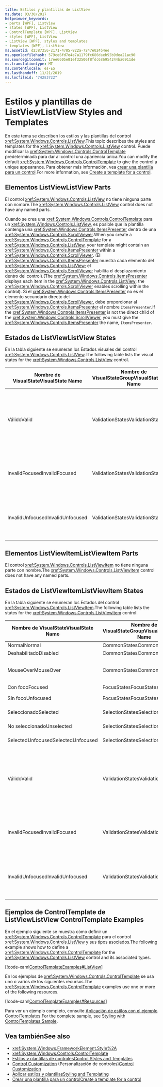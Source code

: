 ```yaml
---
title: Estilos y plantillas de ListView
ms.date: 03/30/2017
helpviewer_keywords:
- parts [WPF], ListView
- states [WPF], ListView
- ControlTemplate [WPF], ListView
- styles [WPF], ListView
- ListView [WPF], styles and templates
- templates [WPF], ListView
ms.assetid: d2387356-2171-4785-822a-7247e024b4ee
ms.openlocfilehash: 579ce6fd7e4e7a1179fc686daeb95b9dea21ac90
ms.sourcegitcommit: 17ee6605e01ef32506f8fdc686954244ba6911de
ms.translationtype: MT
ms.contentlocale: es-ES
ms.lasthandoff: 11/21/2019
ms.locfileid: "74283722"
---
```

# <a name="listview-styles-and-templates"></a><span data-ttu-id="1fc26-102">Estilos y plantillas de ListView</span><span class="sxs-lookup"><span data-stu-id="1fc26-102">ListView Styles and Templates</span></span>
<span data-ttu-id="1fc26-103">En este tema se describen los estilos y las plantillas del control <xref:System.Windows.Controls.ListView>.</span><span class="sxs-lookup"><span data-stu-id="1fc26-103">This topic describes the styles and templates for the <xref:System.Windows.Controls.ListView> control.</span></span> <span data-ttu-id="1fc26-104">Puede modificar la <xref:System.Windows.Controls.ControlTemplate> predeterminada para dar al control una apariencia única.</span><span class="sxs-lookup"><span data-stu-id="1fc26-104">You can modify the default <xref:System.Windows.Controls.ControlTemplate> to give the control a unique appearance.</span></span> <span data-ttu-id="1fc26-105">Para obtener más información, vea [crear una plantilla para un control](../../../desktop-wpf/themes/how-to-create-apply-template.md).</span><span class="sxs-lookup"><span data-stu-id="1fc26-105">For more information, see [Create a template for a control](../../../desktop-wpf/themes/how-to-create-apply-template.md).</span></span>  
  
## <a name="listview-parts"></a><span data-ttu-id="1fc26-106">Elementos ListView</span><span class="sxs-lookup"><span data-stu-id="1fc26-106">ListView Parts</span></span>  
 <span data-ttu-id="1fc26-107">El control <xref:System.Windows.Controls.ListView> no tiene ninguna parte con nombre.</span><span class="sxs-lookup"><span data-stu-id="1fc26-107">The <xref:System.Windows.Controls.ListView> control does not have any named parts.</span></span>  
  
 <span data-ttu-id="1fc26-108">Cuando se crea una <xref:System.Windows.Controls.ControlTemplate> para un <xref:System.Windows.Controls.ListView>, es posible que la plantilla contenga una <xref:System.Windows.Controls.ItemsPresenter> dentro de una <xref:System.Windows.Controls.ScrollViewer>.</span><span class="sxs-lookup"><span data-stu-id="1fc26-108">When you create a <xref:System.Windows.Controls.ControlTemplate> for a <xref:System.Windows.Controls.ListView>, your template might contain an <xref:System.Windows.Controls.ItemsPresenter> within a <xref:System.Windows.Controls.ScrollViewer>.</span></span> <span data-ttu-id="1fc26-109">(El <xref:System.Windows.Controls.ItemsPresenter> muestra cada elemento del <xref:System.Windows.Controls.ListView>; el <xref:System.Windows.Controls.ScrollViewer> habilita el desplazamiento dentro del control).</span><span class="sxs-lookup"><span data-stu-id="1fc26-109">(The <xref:System.Windows.Controls.ItemsPresenter> displays each item in the <xref:System.Windows.Controls.ListView>; the <xref:System.Windows.Controls.ScrollViewer> enables scrolling within the control).</span></span>  <span data-ttu-id="1fc26-110">Si el <xref:System.Windows.Controls.ItemsPresenter> no es el elemento secundario directo del <xref:System.Windows.Controls.ScrollViewer>, debe proporcionar al <xref:System.Windows.Controls.ItemsPresenter> el nombre `ItemsPresenter`.</span><span class="sxs-lookup"><span data-stu-id="1fc26-110">If the <xref:System.Windows.Controls.ItemsPresenter> is not the direct child of the <xref:System.Windows.Controls.ScrollViewer>, you must give the <xref:System.Windows.Controls.ItemsPresenter> the name, `ItemsPresenter`.</span></span>  
  
## <a name="listview-states"></a><span data-ttu-id="1fc26-111">Estados de ListView</span><span class="sxs-lookup"><span data-stu-id="1fc26-111">ListView States</span></span>  
 <span data-ttu-id="1fc26-112">En la tabla siguiente se enumeran los Estados visuales del control <xref:System.Windows.Controls.ListView>.</span><span class="sxs-lookup"><span data-stu-id="1fc26-112">The following table lists the visual states for the <xref:System.Windows.Controls.ListView> control.</span></span>  
  
|<span data-ttu-id="1fc26-113">Nombre de VisualState</span><span class="sxs-lookup"><span data-stu-id="1fc26-113">VisualState Name</span></span>|<span data-ttu-id="1fc26-114">Nombre de VisualStateGroup</span><span class="sxs-lookup"><span data-stu-id="1fc26-114">VisualStateGroup Name</span></span>|<span data-ttu-id="1fc26-115">Descripción</span><span class="sxs-lookup"><span data-stu-id="1fc26-115">Description</span></span>|  
|-|-|-|  
|<span data-ttu-id="1fc26-116">Válido</span><span class="sxs-lookup"><span data-stu-id="1fc26-116">Valid</span></span>|<span data-ttu-id="1fc26-117">ValidationStates</span><span class="sxs-lookup"><span data-stu-id="1fc26-117">ValidationStates</span></span>|<span data-ttu-id="1fc26-118">El control utiliza la clase <xref:System.Windows.Controls.Validation> y la propiedad adjunta <xref:System.Windows.Controls.Validation.HasError%2A?displayProperty=nameWithType> es `false`.</span><span class="sxs-lookup"><span data-stu-id="1fc26-118">The control uses the <xref:System.Windows.Controls.Validation> class and the <xref:System.Windows.Controls.Validation.HasError%2A?displayProperty=nameWithType> attached property is `false`.</span></span>|  
|<span data-ttu-id="1fc26-119">InvalidFocused</span><span class="sxs-lookup"><span data-stu-id="1fc26-119">InvalidFocused</span></span>|<span data-ttu-id="1fc26-120">ValidationStates</span><span class="sxs-lookup"><span data-stu-id="1fc26-120">ValidationStates</span></span>|<span data-ttu-id="1fc26-121">La propiedad adjunta <xref:System.Windows.Controls.Validation.HasError%2A?displayProperty=nameWithType> es `true` tiene el foco.</span><span class="sxs-lookup"><span data-stu-id="1fc26-121">The <xref:System.Windows.Controls.Validation.HasError%2A?displayProperty=nameWithType> attached property is `true` has the control has focus.</span></span>|  
|<span data-ttu-id="1fc26-122">InvalidUnfocused</span><span class="sxs-lookup"><span data-stu-id="1fc26-122">InvalidUnfocused</span></span>|<span data-ttu-id="1fc26-123">ValidationStates</span><span class="sxs-lookup"><span data-stu-id="1fc26-123">ValidationStates</span></span>|<span data-ttu-id="1fc26-124">La propiedad adjunta <xref:System.Windows.Controls.Validation.HasError%2A?displayProperty=nameWithType> es `true` tiene el control no tiene el foco.</span><span class="sxs-lookup"><span data-stu-id="1fc26-124">The <xref:System.Windows.Controls.Validation.HasError%2A?displayProperty=nameWithType> attached property is `true` has the control does not have focus.</span></span>|  
  
## <a name="listviewitem-parts"></a><span data-ttu-id="1fc26-125">Elementos ListViewItem</span><span class="sxs-lookup"><span data-stu-id="1fc26-125">ListViewItem Parts</span></span>  
 <span data-ttu-id="1fc26-126">El control <xref:System.Windows.Controls.ListViewItem> no tiene ninguna parte con nombre.</span><span class="sxs-lookup"><span data-stu-id="1fc26-126">The <xref:System.Windows.Controls.ListViewItem> control does not have any named parts.</span></span>  
  
## <a name="listviewitem-states"></a><span data-ttu-id="1fc26-127">Estados de ListViewItem</span><span class="sxs-lookup"><span data-stu-id="1fc26-127">ListViewItem States</span></span>  
 <span data-ttu-id="1fc26-128">En la tabla siguiente se enumeran los Estados del control <xref:System.Windows.Controls.ListViewItem>.</span><span class="sxs-lookup"><span data-stu-id="1fc26-128">The following table lists the states for the <xref:System.Windows.Controls.ListViewItem> control.</span></span>  
  
|<span data-ttu-id="1fc26-129">Nombre de VisualState</span><span class="sxs-lookup"><span data-stu-id="1fc26-129">VisualState Name</span></span>|<span data-ttu-id="1fc26-130">Nombre de VisualStateGroup</span><span class="sxs-lookup"><span data-stu-id="1fc26-130">VisualStateGroup Name</span></span>|<span data-ttu-id="1fc26-131">Descripción</span><span class="sxs-lookup"><span data-stu-id="1fc26-131">Description</span></span>|  
|-|-|-|  
|<span data-ttu-id="1fc26-132">Normal</span><span class="sxs-lookup"><span data-stu-id="1fc26-132">Normal</span></span>|<span data-ttu-id="1fc26-133">CommonStates</span><span class="sxs-lookup"><span data-stu-id="1fc26-133">CommonStates</span></span>|<span data-ttu-id="1fc26-134">El estado predeterminado.</span><span class="sxs-lookup"><span data-stu-id="1fc26-134">The default state.</span></span>|  
|<span data-ttu-id="1fc26-135">Deshabilitado</span><span class="sxs-lookup"><span data-stu-id="1fc26-135">Disabled</span></span>|<span data-ttu-id="1fc26-136">CommonStates</span><span class="sxs-lookup"><span data-stu-id="1fc26-136">CommonStates</span></span>|<span data-ttu-id="1fc26-137">El control está deshabilitado.</span><span class="sxs-lookup"><span data-stu-id="1fc26-137">The control is disabled.</span></span>|  
|<span data-ttu-id="1fc26-138">MouseOver</span><span class="sxs-lookup"><span data-stu-id="1fc26-138">MouseOver</span></span>|<span data-ttu-id="1fc26-139">CommonStates</span><span class="sxs-lookup"><span data-stu-id="1fc26-139">CommonStates</span></span>|<span data-ttu-id="1fc26-140">El puntero del mouse se sitúa sobre el control de <xref:System.Windows.Controls.ComboBox>.</span><span class="sxs-lookup"><span data-stu-id="1fc26-140">The mouse pointer is over the <xref:System.Windows.Controls.ComboBox> control.</span></span>|  
|<span data-ttu-id="1fc26-141">Con foco</span><span class="sxs-lookup"><span data-stu-id="1fc26-141">Focused</span></span>|<span data-ttu-id="1fc26-142">FocusStates</span><span class="sxs-lookup"><span data-stu-id="1fc26-142">FocusStates</span></span>|<span data-ttu-id="1fc26-143">El control tiene el foco.</span><span class="sxs-lookup"><span data-stu-id="1fc26-143">The control has focus.</span></span>|  
|<span data-ttu-id="1fc26-144">Sin foco</span><span class="sxs-lookup"><span data-stu-id="1fc26-144">Unfocused</span></span>|<span data-ttu-id="1fc26-145">FocusStates</span><span class="sxs-lookup"><span data-stu-id="1fc26-145">FocusStates</span></span>|<span data-ttu-id="1fc26-146">El control no tiene el foco.</span><span class="sxs-lookup"><span data-stu-id="1fc26-146">The control does not have focus.</span></span>|  
|<span data-ttu-id="1fc26-147">Seleccionado</span><span class="sxs-lookup"><span data-stu-id="1fc26-147">Selected</span></span>|<span data-ttu-id="1fc26-148">SelectionStates</span><span class="sxs-lookup"><span data-stu-id="1fc26-148">SelectionStates</span></span>|<span data-ttu-id="1fc26-149">El elemento está seleccionado actualmente.</span><span class="sxs-lookup"><span data-stu-id="1fc26-149">The item is currently selected.</span></span>|  
|<span data-ttu-id="1fc26-150">No seleccionado</span><span class="sxs-lookup"><span data-stu-id="1fc26-150">Unselected</span></span>|<span data-ttu-id="1fc26-151">SelectionStates</span><span class="sxs-lookup"><span data-stu-id="1fc26-151">SelectionStates</span></span>|<span data-ttu-id="1fc26-152">El elemento no está seleccionado.</span><span class="sxs-lookup"><span data-stu-id="1fc26-152">The item is not selected.</span></span>|  
|<span data-ttu-id="1fc26-153">SelectedUnfocused</span><span class="sxs-lookup"><span data-stu-id="1fc26-153">SelectedUnfocused</span></span>|<span data-ttu-id="1fc26-154">SelectionStates</span><span class="sxs-lookup"><span data-stu-id="1fc26-154">SelectionStates</span></span>|<span data-ttu-id="1fc26-155">El elemento está seleccionado, pero no tiene el foco.</span><span class="sxs-lookup"><span data-stu-id="1fc26-155">The item is selected, but does not have focus.</span></span>|  
|<span data-ttu-id="1fc26-156">Válido</span><span class="sxs-lookup"><span data-stu-id="1fc26-156">Valid</span></span>|<span data-ttu-id="1fc26-157">ValidationStates</span><span class="sxs-lookup"><span data-stu-id="1fc26-157">ValidationStates</span></span>|<span data-ttu-id="1fc26-158">El control utiliza la clase <xref:System.Windows.Controls.Validation> y la propiedad adjunta <xref:System.Windows.Controls.Validation.HasError%2A?displayProperty=nameWithType> es `false`.</span><span class="sxs-lookup"><span data-stu-id="1fc26-158">The control uses the <xref:System.Windows.Controls.Validation> class and the <xref:System.Windows.Controls.Validation.HasError%2A?displayProperty=nameWithType> attached property is `false`.</span></span>|  
|<span data-ttu-id="1fc26-159">InvalidFocused</span><span class="sxs-lookup"><span data-stu-id="1fc26-159">InvalidFocused</span></span>|<span data-ttu-id="1fc26-160">ValidationStates</span><span class="sxs-lookup"><span data-stu-id="1fc26-160">ValidationStates</span></span>|<span data-ttu-id="1fc26-161">La propiedad adjunta <xref:System.Windows.Controls.Validation.HasError%2A?displayProperty=nameWithType> es `true` tiene el foco.</span><span class="sxs-lookup"><span data-stu-id="1fc26-161">The <xref:System.Windows.Controls.Validation.HasError%2A?displayProperty=nameWithType> attached property is `true` has the control has focus.</span></span>|  
|<span data-ttu-id="1fc26-162">InvalidUnfocused</span><span class="sxs-lookup"><span data-stu-id="1fc26-162">InvalidUnfocused</span></span>|<span data-ttu-id="1fc26-163">ValidationStates</span><span class="sxs-lookup"><span data-stu-id="1fc26-163">ValidationStates</span></span>|<span data-ttu-id="1fc26-164">La propiedad adjunta <xref:System.Windows.Controls.Validation.HasError%2A?displayProperty=nameWithType> es `true` tiene el control no tiene el foco.</span><span class="sxs-lookup"><span data-stu-id="1fc26-164">The <xref:System.Windows.Controls.Validation.HasError%2A?displayProperty=nameWithType> attached property is `true` has the control does not have focus.</span></span>|  
  
## <a name="listview-controltemplate-examples"></a><span data-ttu-id="1fc26-165">Ejemplos de ControlTemplate de ListView</span><span class="sxs-lookup"><span data-stu-id="1fc26-165">ListView ControlTemplate Examples</span></span>  
 <span data-ttu-id="1fc26-166">En el ejemplo siguiente se muestra cómo definir un <xref:System.Windows.Controls.ControlTemplate> para el control <xref:System.Windows.Controls.ListView> y sus tipos asociados.</span><span class="sxs-lookup"><span data-stu-id="1fc26-166">The following example shows how to define a <xref:System.Windows.Controls.ControlTemplate> for the <xref:System.Windows.Controls.ListView> control and its associated types.</span></span>  
  
 [!code-xaml[ControlTemplateExamples#ListView](~/samples/snippets/csharp/VS_Snippets_Wpf/ControlTemplateExamples/CS/resources/listview.xaml#listview)]  
  
 <span data-ttu-id="1fc26-167">En los ejemplos de <xref:System.Windows.Controls.ControlTemplate> se usa uno o varios de los siguientes recursos.</span><span class="sxs-lookup"><span data-stu-id="1fc26-167">The <xref:System.Windows.Controls.ControlTemplate> examples use one or more of the following resources.</span></span>  
  
 [!code-xaml[ControlTemplateExamples#Resources](~/samples/snippets/csharp/VS_Snippets_Wpf/ControlTemplateExamples/CS/resources/shared.xaml#resources)]  
  
 <span data-ttu-id="1fc26-168">Para ver un ejemplo completo, consulte [Aplicación de estilos con el ejemplo ControlTemplates](https://github.com/Microsoft/WPF-Samples/tree/master/Styles%20&%20Templates/IntroToStylingAndTemplating).</span><span class="sxs-lookup"><span data-stu-id="1fc26-168">For the complete sample, see [Styling with ControlTemplates Sample](https://github.com/Microsoft/WPF-Samples/tree/master/Styles%20&%20Templates/IntroToStylingAndTemplating).</span></span>  
  
## <a name="see-also"></a><span data-ttu-id="1fc26-169">Vea también</span><span class="sxs-lookup"><span data-stu-id="1fc26-169">See also</span></span>

- <xref:System.Windows.FrameworkElement.Style%2A>
- <xref:System.Windows.Controls.ControlTemplate>
- [<span data-ttu-id="1fc26-170">Estilos y plantillas de controles</span><span class="sxs-lookup"><span data-stu-id="1fc26-170">Control Styles and Templates</span></span>](control-styles-and-templates.md)
- <span data-ttu-id="1fc26-171">[Control Customization](control-customization.md) (Personalización de controles)</span><span class="sxs-lookup"><span data-stu-id="1fc26-171">[Control Customization](control-customization.md)</span></span>
- [<span data-ttu-id="1fc26-172">Aplicar estilos y plantillas</span><span class="sxs-lookup"><span data-stu-id="1fc26-172">Styling and Templating</span></span>](../../../desktop-wpf/fundamentals/styles-templates-overview.md)
- [<span data-ttu-id="1fc26-173">Crear una plantilla para un control</span><span class="sxs-lookup"><span data-stu-id="1fc26-173">Create a template for a control</span></span>](../../../desktop-wpf/themes/how-to-create-apply-template.md)

